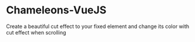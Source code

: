 # Chameleons-VueJS
Create a beautiful cut effect to your fixed element and change its color with cut effect when scrolling

